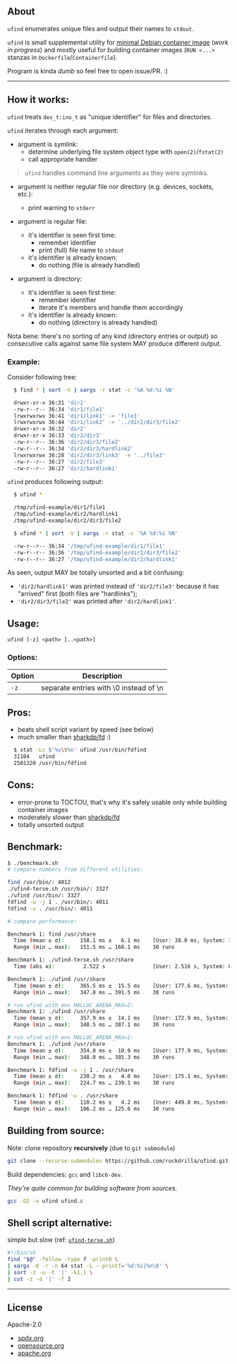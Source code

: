 ## About

`ufind` enumerates unique files and output their names to `stdout`.

`ufind` is small supplemental utility for [minimal Debian container image](https://github.com/rockdrilla/docker-debian) (*work in progress*) and mostly useful for building container images (`RUN <...>` stanzas in `Dockerfile`/`Containerfile`).

Program is kinda *dumb* so feel free to open issue/PR. :)

---

## How it works:

`ufind` treats `dev_t:ino_t` as "unique identifier" for files and directories.

`ufind` iterates through each argument:

- argument is symlink:
  - determine underlying file system object type with `open(2)`/`fstat(2)`
  - call appropriate handler

> `ufind` handles command line arguments as they were symlinks.

- argument is neither regular file nor directory (e.g. devices, sockets, etc.):
  - print warning to `stderr`

- argument is regular file:
  - it's identifier is seen first time:
    - remember identifier
    - print (full) file name to `stdout`
  - it's identifier is already known:
    - do nothing (file is already handled)

- argument is directory:
  - it's identifier is seen first time:
    - remember identifier
    - iterate it's members and handle them accordingly
  - it's identifier is already known:
    - do nothing (directory is already handled)

Nota bene: there's no sorting of any kind (directory entries or output)
so consecutive calls against same file system MAY produce different output.

### Example:

Consider following tree:

```sh
  $ find * | sort -V | xargs -r stat -c '%A %d:%i %N'

  drwxr-xr-x 36:31 'dir1'
  -rw-r--r-- 36:34 'dir1/file1'
  lrwxrwxrwx 36:41 'dir1/link1' -> 'file1'
  lrwxrwxrwx 36:44 'dir1/link2' -> '../dir2/dir3/file2'
  drwxr-xr-x 36:32 'dir2'
  drwxr-xr-x 36:33 'dir2/dir3'
  -rw-r--r-- 36:36 'dir2/dir3/file2'
  -rw-r--r-- 36:34 'dir2/dir3/hardlink2'
  lrwxrwxrwx 36:28 'dir2/dir3/link3' -> '../file3'
  -rw-r--r-- 36:27 'dir2/file3'
  -rw-r--r-- 36:27 'dir2/hardlink1'
```

`ufind` produces following output:

```sh
  $ ufind *

  /tmp/ufind-example/dir1/file1
  /tmp/ufind-example/dir2/hardlink1
  /tmp/ufind-example/dir2/dir3/file2

  $ ufind * | sort -V | xargs -r stat -c '%A %d:%i %N'

  -rw-r--r-- 36:34 '/tmp/ufind-example/dir1/file1'
  -rw-r--r-- 36:36 '/tmp/ufind-example/dir2/dir3/file2'
  -rw-r--r-- 36:27 '/tmp/ufind-example/dir2/hardlink1'
```

As seen, output MAY be totally unsorted and a bit confusing:

- `'dir2/hardlink1'` was printed instead of `'dir2/file3'` because it has "arrived" first (both files are "hardlinks");
- `'dir2/dir3/file2'` was printed after `'dir2/hardlink1'`.

## Usage:

`ufind [-z] <path> [..<path>]`

### Options:

| Option | Description                            |
| ------ | -------------------------------------- |
|  `-z`  | separate entries with \0 instead of \n |

## Pros:

- beats shell script variant by speed (see below)
- much smaller than [sharkdp/fd](https://github.com/sharkdp/fd) :)

```sh
  $ stat -Lc $'%s\t%n' ufind /usr/bin/fdfind
  31104   ufind
  2501320 /usr/bin/fdfind
```

## Cons:

- error-prone to TOCTOU, that's why it's safely usable only while building container images
- moderately slower than [sharkdp/fd](https://github.com/sharkdp/fd)
- totally unsorted output

## Benchmark:

```sh
$ ./benchmark.sh
# compare numbers from different utilities:

find /usr/bin/: 4012
./ufind-terse.sh /usr/bin/: 3327
./ufind /usr/bin/: 3327
fdfind -u -j 1 . /usr/bin/: 4011
fdfind -u . /usr/bin/: 4011

# compare performance:

Benchmark 1: find /usr/share
  Time (mean ± σ):     158.1 ms ±   6.1 ms    [User: 38.0 ms, System: 119.9 ms]
  Range (min … max):   151.5 ms … 168.1 ms    30 runs

Benchmark 1: ./ufind-terse.sh /usr/share
  Time (abs ≡):         2.522 s               [User: 2.516 s, System: 0.451 s]

Benchmark 1: ./ufind /usr/share
  Time (mean ± σ):     365.5 ms ±  15.5 ms    [User: 177.6 ms, System: 187.5 ms]
  Range (min … max):   347.8 ms … 391.5 ms    30 runs

# run ufind with env MALLOC_ARENA_MAX=2:
Benchmark 1: ./ufind /usr/share
  Time (mean ± σ):     357.9 ms ±  14.1 ms    [User: 172.9 ms, System: 184.7 ms]
  Range (min … max):   348.5 ms … 387.1 ms    30 runs

# run ufind with env MALLOC_ARENA_MAX=1:
Benchmark 1: ./ufind /usr/share
  Time (mean ± σ):     354.0 ms ±  10.9 ms    [User: 177.9 ms, System: 175.9 ms]
  Range (min … max):   348.0 ms … 385.3 ms    30 runs

Benchmark 1: fdfind -u -j 1 . /usr/share
  Time (mean ± σ):     230.2 ms ±   4.0 ms    [User: 175.1 ms, System: 134.3 ms]
  Range (min … max):   224.7 ms … 239.1 ms    30 runs

Benchmark 1: fdfind -u . /usr/share
  Time (mean ± σ):     110.2 ms ±   4.2 ms    [User: 449.8 ms, System: 816.9 ms]
  Range (min … max):   106.2 ms … 125.6 ms    30 runs
```

## Building from source:

Note: clone repository **recursively** (due to `git submodule`)

```sh
git clone --recurse-submodules https://github.com/rockdrilla/ufind.git
```

Build dependencies: `gcc` and `libc6-dev`.

*They're quite common for building software from sources.*

```sh
gcc -O2 -o ufind ufind.c
```

## Shell script alternative:

simple but slow (ref: [`ufind-terse.sh`](ufind-terse.sh))

```sh
#!/bin/sh
find "$@" -follow -type f -print0 \
| xargs -0 -r -n 64 stat -L --printf='%d:%i|%n\0' \
| sort -z -u -t '|' -k1,1 \
| cut -z -d '|' -f 2
```

---

## License

Apache-2.0

- [spdx.org](https://spdx.org/licenses/Apache-2.0.html)
- [opensource.org](https://opensource.org/licenses/Apache-2.0)
- [apache.org](https://www.apache.org/licenses/LICENSE-2.0)
